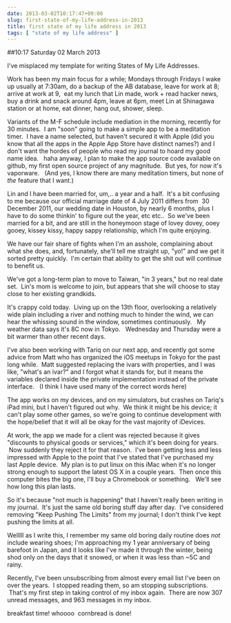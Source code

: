```yaml
---
date: 2013-03-02T10:17:47+09:00
slug: first-state-of-my-life-address-in-2013
title: first state of my life address in 2013
tags: [ "state of my life address" ]
---
```


##10:17 Saturday 02 March 2013

I've misplaced my template for writing States of My Life Addresses.

Work has been my main focus for a while; Mondays through Fridays I wake up usually at 7:30am, do a backup of the AB database, leave for work at 8; arrive at work at 9,  eat my lunch that Lin made, work + read hacker news, buy a drink and snack around 4pm, leave at 6pm, meet Lin at Shinagawa station or at home, eat dinner, hang out, shower, sleep.

Variants of the M-F schedule include mediation in the morning, recently for 30 minutes.  I am "soon" going to make a simple app to be a meditation timer.  I have a name selected, but haven't secured it with Apple (did you know that all the apps in the Apple App Store have distinct names?) and I don't want the hordes of people who read my journal to hoard my good name idea.   haha anyway, I plan to make the app source code available on github, my first open source project of any magnitude.  But yes, for now it's vaporware.   (And yes, I know there are many meditation timers, but none of *the* feature that I want.)

Lin and I have been married for, um,.. a year and a half.  It's a bit confusing to me because our official marriage date of 4 July 2011 differs from  30 December 2011, our wedding date in Houston, by nearly 6 months, plus I have to do some thinkin' to figure out the year, etc etc..  So we've been married for a bit, and are still in the honeymoon stage of lovey dovey, ooey gooey, kissey kissy, happy sappy relationship, which I'm quite enjoying.

We have our fair share of fights when I'm an asshole, complaining about what she does, and, fortunately, she'll tell me straight up, "yo!" and we get it sorted pretty quickly.  I'm certain that ability to get the shit out will continue to benefit us.

We've got a long-term plan to move to Taiwan, "in 3 years," but no real date set.  Lin's mom is welcome to join, but appears that she will choose to stay close to her existing grandkids.

It's crappy cold today.  Living up on the 13th floor, overlooking a relatively wide plain including a river and nothing much to hinder the wind, we can hear the whissing sound in the window, sometimes continuously.   My weather data says it's 8C now in Tokyo.   Wednesday and Thursday were a bit warmer than other recent days.

I've also been working with Tariq on our next app, and recently got some advice from Matt who has organized the iOS meetups in Tokyo for the past long while.  Matt suggested replacing the ivars with properties, and I was like, "what's an ivar?" and I forgot what it stands for, but it means the variables declared inside the private implementation instead of the private interface.   (I think I have used many of the correct words here)

The app works on my devices, and on my simulators, but crashes on Tariq's iPad mini, but I haven't figured out why.  We think it might be his device; it can't play some other games, so we're going to continue development with the hope/belief that it will all be okay for the vast majority of iDevices.

At work, the app we made for a client was rejected because it gives "discounts to physical goods or services," which it's been doing for years.  Now suddenly they reject it for that reason.  I've been getting less and less impressed with Apple to the point that I've stated that I've purchased my last Apple device.  My plan is to put linux on this iMac when it's no longer strong enough to support the latest OS X in a couple years.  Then once this computer bites the big one, I'll buy a Chromebook or something.   We'll see how long this plan lasts.

So it's because "not much is happening" that I haven't really been writing in my journal.  It's just the same old boring stuff day after day.  I've considered removing "Keep Pushing The Limits" from my journal; I don't think I've kept pushing the limits at all.

Welllll as I write this, I remember my same old boring daily routine does *not* include wearing shoes; I'm approaching my 1 year anniversary of being barefoot in Japan, and it looks like I've made it through the winter, being shod only on the days that it snowed, or when it was less than ~5C and rainy.

Recently, I've been unsubscribing from almost every email list I've been on over the years.  I stopped reading them, so am stopping subscriptions.  That's my first step in taking control of my inbox again.  There are now 307 unread messages, and 963 messages in my inbox.

breakfast time! whoooo  cornbread is done!
